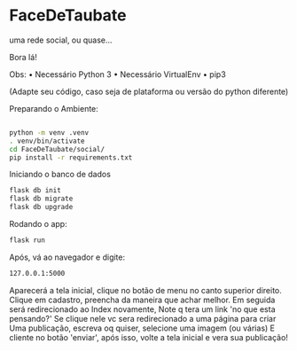 # FaceDeTaubate
uma rede social, ou quase...


Bora lá!

Obs:
• Necessário Python 3
• Necessário VirtualEnv
• pip3

(Adapte seu código, caso seja de plataforma
ou versão do python diferente)

Preparando o Ambiente:
```sh

python -m venv .venv
. venv/bin/activate
cd FaceDeTaubate/social/
pip install -r requirements.txt

```

Iniciando o banco de dados
```sh
flask db init
flask db migrate
flask db upgrade
```

Rodando o app:
```sh
flask run
```

Após, vá ao navegador e digite:
```sh
127.0.0.1:5000
```

Aparecerá a tela inicial, 
clique no botão de menu no canto superior direito.
Clique em cadastro, preencha da maneira que achar melhor.
Em seguida será redirecionado ao Index novamente,
Note q tera um link 'no que esta pensando?' 
Se clique nele vc sera redirecionado a uma página para criar
Uma publicação, escreva oq quiser, selecione uma imagem (ou várias)
E cliente no botão 'enviar', após isso, volte a tela inicial e vera sua publicação!
